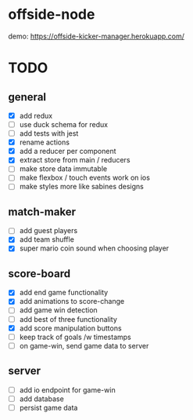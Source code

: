 # offside-node

demo: https://offside-kicker-manager.herokuapp.com/

# TODO

## general

- [x] add redux
- [ ] use duck schema for redux
- [ ] add tests with jest
- [x] rename actions
- [x] add a reducer per component
- [x] extract store from main / reducers
- [ ] make store data immutable
- [ ] make flexbox / touch events work on ios
- [ ] make styles more like sabines designs

## match-maker

- [ ] add guest players
- [x] add team shuffle
- [x] super mario coin sound when choosing player

## score-board

- [x] add end game functionality
- [x] add animations to score-change
- [ ] add game win detection
- [ ] add best of three functionality
- [x] add score manipulation buttons
- [ ] keep track of goals /w timestamps
- [ ] on game-win, send game data to server

## server

- [ ] add io endpoint for game-win
- [ ] add database
- [ ] persist game data
